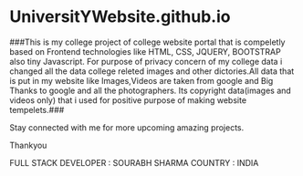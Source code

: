 # UniversitYWebsite.github.io
###This is my college project of college website portal that is compeletly based on Frontend technologies like HTML, CSS, JQUERY, BOOTSTRAP also tiny Javascript.
For purpose of privacy concern of my college data i changed all the data college releted images and other dictories.All data that is put in my website like Images,Videos are taken from google and Big Thanks to google and all the photographers. Its copyright data(images and videos only) that i used for positive purpose of making website tempelets.###  

Stay connected with me for more upcoming amazing projects.

Thankyou

FULL STACK DEVELOPER : SOURABH SHARMA
COUNTRY   : INDIA


